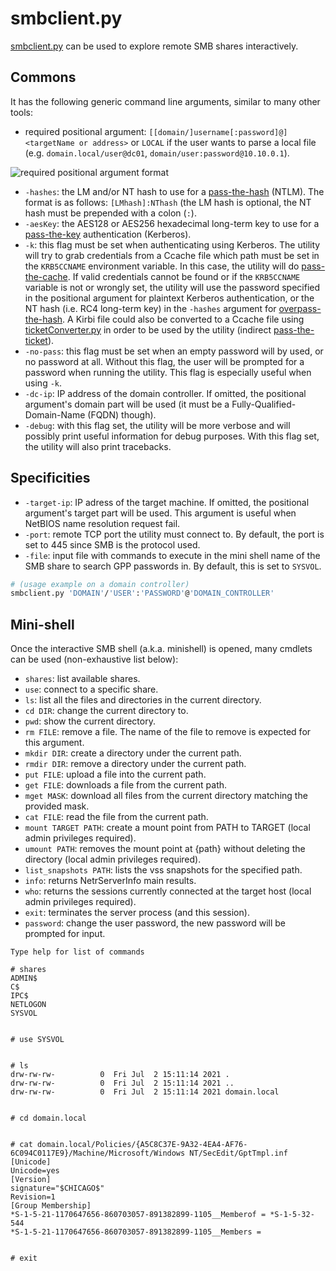 # smbclient.py

[smbclient.py](https://github.com/SecureAuthCorp/impacket/blob/master/examples/smbclient.py) can be used to explore remote SMB shares interactively.

## Commons

It has the following generic command line arguments, similar to many other tools:

* required positional argument: `[[domain/]username[:password]@]<targetName or address>` or `LOCAL` if the user wants to parse a local file (e.g. `domain.local/user@dc01`, `domain/user:password@10.10.0.1`).

![required positional argument format](<../../.gitbook/assets/impacket\_positional\_arg-with target.png>)

* `-hashes`: the LM and/or NT hash to use for a [pass-the-hash](https://www.thehacker.recipes/ad/movement/ntlm/pth) (NTLM). The format is as follows: `[LMhash]:NThash` (the LM hash is optional, the NT hash must be prepended with a colon (`:`).
* `-aesKey`: the AES128 or AES256 hexadecimal long-term key to use for a [pass-the-key](https://www.thehacker.recipes/ad/movement/kerberos/ptk) authentication (Kerberos).
* `-k`: this flag must be set when authenticating using Kerberos. The utility will try to grab credentials from a Ccache file which path must be set in the `KRB5CCNAME` environment variable. In this case, the utility will do [pass-the-cache](https://www.thehacker.recipes/ad/movement/kerberos/ptc). If valid credentials cannot be found or if the `KRB5CCNAME` variable is not or wrongly set, the utility will use the password specified in the positional argument for plaintext Kerberos authentication, or the NT hash (i.e. RC4 long-term key) in the `-hashes` argument for [overpass-the-hash](https://www.thehacker.recipes/ad/movement/kerberos/opth). A Kirbi file could also be converted to a Ccache file using [ticketConverter.py](ticketconverter.py.md) in order to be used by the utility (indirect [pass-the-ticket](https://www.thehacker.recipes/ad/movement/kerberos/ptt)).
* `-no-pass`: this flag must be set when an empty password will by used, or no password at all. Without this flag, the user will be prompted for a password when running the utility. This flag is especially useful when using `-k`.
* `-dc-ip`: IP address of the domain controller. If omitted, the positional argument's domain part will be used (it must be a Fully-Qualified-Domain-Name (FQDN) though).
* `-debug`: with this flag set, the utility will be more verbose and will possibly print useful information for debug purposes. With this flag set, the utility will also print tracebacks.

## Specificities

* `-target-ip`: IP adress of the target machine. If omitted, the positional argument's target part will be used. This argument is useful when NetBIOS name resolution request fail.
* `-port`: remote TCP port the utility must connect to. By default, the port is set to 445 since SMB is the protocol used.
* `-file`: input file with commands to execute in the mini shell name of the SMB share to search GPP passwords in. By default, this is set to `SYSVOL`.

```bash
# (usage example on a domain controller)
smbclient.py 'DOMAIN'/'USER':'PASSWORD'@'DOMAIN_CONTROLLER'
```

## Mini-shell

Once the interactive SMB shell (a.k.a. minishell) is opened, many cmdlets can be used (non-exhaustive list below):

* `shares`: list available shares.
* `use`: connect to a specific share.
* `ls`: list all the files and directories in the current directory.
* `cd DIR`: change the current directory to.
* `pwd`: show the current directory.
* `rm FILE`: remove a file. The name of the file to remove is expected for this argument.
* `mkdir DIR`: create a directory under the current path.
* `rmdir DIR`: remove a directory under the current path.
* `put FILE`: upload a file into the current path.
* `get FILE`: downloads a file from the current path.
* `mget MASK`: download all files from the current directory matching the provided mask.
* `cat FILE`: read the file from the current path.
* `mount TARGET PATH`: create a mount point from PATH to TARGET (local admin privileges required).
* `umount PATH`: removes the mount point at {path} without deleting the directory (local admin privileges required).
* `list_snapshots PATH`: lists the vss snapshots for the specified path.
* `info`: returns NetrServerInfo main results.
* `who`: returns the sessions currently connected at the target host (local admin privileges required).
* `exit`: terminates the server process (and this session).
* `password`: change the user password, the new password will be prompted for input.

```
Type help for list of commands

# shares
ADMIN$
C$
IPC$
NETLOGON
SYSVOL


# use SYSVOL


# ls
drw-rw-rw-          0  Fri Jul  2 15:11:14 2021 .
drw-rw-rw-          0  Fri Jul  2 15:11:14 2021 ..
drw-rw-rw-          0  Fri Jul  2 15:11:14 2021 domain.local


# cd domain.local


# cat domain.local/Policies/{A5C8C37E-9A32-4EA4-AF76-6C094C0117E9}/Machine/Microsoft/Windows NT/SecEdit/GptTmpl.inf
[Unicode]
Unicode=yes
[Version]
signature="$CHICAGO$"
Revision=1
[Group Membership]
*S-1-5-21-1170647656-860703057-891382899-1105__Memberof = *S-1-5-32-544
*S-1-5-21-1170647656-860703057-891382899-1105__Members =


# exit
```
